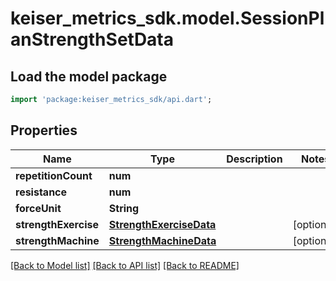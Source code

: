 # keiser_metrics_sdk.model.SessionPlanStrengthSetData

## Load the model package
```dart
import 'package:keiser_metrics_sdk/api.dart';
```

## Properties
Name | Type | Description | Notes
------------ | ------------- | ------------- | -------------
**repetitionCount** | **num** |  | 
**resistance** | **num** |  | 
**forceUnit** | **String** |  | 
**strengthExercise** | [**StrengthExerciseData**](StrengthExerciseData.md) |  | [optional] 
**strengthMachine** | [**StrengthMachineData**](StrengthMachineData.md) |  | [optional] 

[[Back to Model list]](../README.md#documentation-for-models) [[Back to API list]](../README.md#documentation-for-api-endpoints) [[Back to README]](../README.md)


